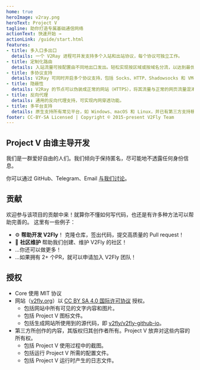 ```yaml
---
home: true
heroImage: v2ray.png
heroText: Project V
tagline: 助你打造专属基础通信网络
actionText: 快速开始 →
actionLink: /guide/start.html
features:
- title: 多入口多出口
  details: 一个 V2Ray 进程可并发支持多个入站和出站协议，每个协议可独立工作。
- title: 定制化路由
  details: 入站流量可按配置由不同地出口发出。轻松实现按区域或按域名分流，以达到最优的网络性能。
- title: 多协议支持
  details: V2Ray 可同时开启多个协议支持，包括 Socks、HTTP、Shadowsocks 和 VMess 等。每个协议可单独设置传输载体，比如 TCP、mKCP 和 WebSocket 等。
- title: 隐蔽性
  details: V2Ray 的节点可以伪装成正常的网站（HTTPS），将其流量与正常的网页流量混淆，以避开第三方干扰。
- title: 反向代理
  details: 通用的反向代理支持，可实现内网穿透功能。
- title: 多平台支持
  details: 原生支持所有常见平台，如 Windows、macOS 和 Linux，并已有第三方支持移动平台。
footer: CC-BY-SA Licensed | Copyright © 2015-present V2Fly Team
---
```


## Project V 由谁主导开发

我们是一群爱好自由的人们。我们倾向于保持匿名，尽可能地不透露任何身份信息。

你可以通过 GitHub、Telegram、Email [与我们讨论](guide/help.md)。

## 贡献

欢迎参与该项目的贡献中来！就算你不懂如何写代码，也还是有许多种方法可以帮助完善的。 这里有一些例子：

- ⚙️ **帮助开发 V2Fly**！ 克隆仓库，签出代码，提交高质量的 Pull request！
- 📆  **社区维护** 帮助我们创建、维护 V2Fly 的社区！
- ...你还可以做更多！
- ...如果拥有 2+ 个PR，就可以申请加入 V2Fly 团队！

## 授权

- Core 使用 MIT 协议
- 网站（[v2fly.org](https://www.v2fly.org/)）以 [CC BY SA 4.0 国际许可协议](https://creativecommons.org/licenses/by/4.0/deed.zh) 授权。
    * 包括网站中所有可见的文字内容和图片。
    * 包括 Project V 图标文件。
    * 包括生成网站所使用到的源代码，即 [v2fly/v2fly-github-io](https://github.com/v2fly/v2fly-github-io)。
- 第三方所创作的内容，其版权归其创作者所有。Project V 放弃对这些内容的所有权。
    * 包括 Project V 使用过程中的截图。
    * 包括运行 Project V 所需的配置文件。
    * 包括 Project V 运行时产生的日志文件。
